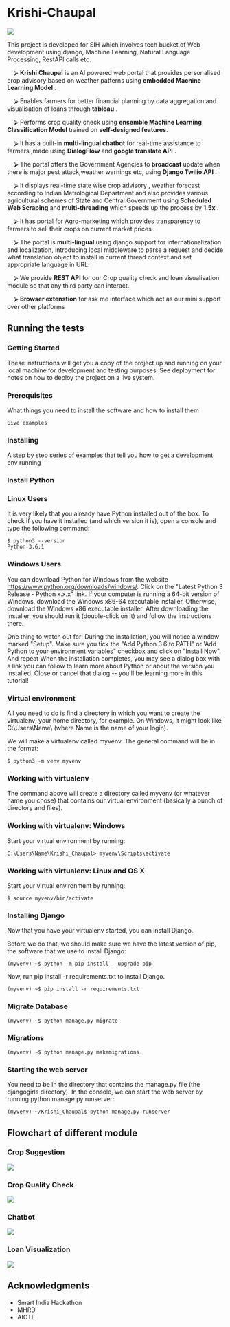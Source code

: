 # Krishi-Chaupal

![](https://drive.google.com/uc?export=view&id=1iHh8jkbtt6cm3tVSj1QNiCl2XdHvV2VC)

This project is developed for SIH which involves tech bucket of Web development using django, Machine Learning, Natural Language Processing, RestAPI calls etc.

&nbsp;&nbsp;&nbsp;&nbsp;⮚ **Krishi Chaupal** is an AI powered web portal that provides personalised crop advisory based on weather patterns using **embedded Machine Learning Model** . 

&nbsp;&nbsp;&nbsp;&nbsp;⮚ Enables farmers for better financial planning by data aggregation and visualisation of loans through **tableau** . 

&nbsp;&nbsp;&nbsp;&nbsp;⮚ Performs crop quality check using **ensemble Machine Learning Classification Model** trained on **self-designed features**. 

&nbsp;&nbsp;&nbsp;&nbsp;⮚ It has a built-in **multi-lingual chatbot** for real-time assistance to farmers ,made using **DialogFlow** and **google translate API** . 

&nbsp;&nbsp;&nbsp;&nbsp;⮚ The portal offers the Government Agencies to **broadcast** update when there is major pest attack,weather warnings etc, using **Django Twilio API** . 

&nbsp;&nbsp;&nbsp;&nbsp;⮚ It displays real-time state wise crop advisory , weather forecast according to Indian Metrological Department and also provides various agricultural schemes of State and Central Government using **Scheduled Web Scraping** and **multi-threading** which speeds up the process by **1.5x** . 

&nbsp;&nbsp;&nbsp;&nbsp;⮚ It has portal for Agro-marketing which provides transparency to farmers to sell their crops on current market prices . 

&nbsp;&nbsp;&nbsp;&nbsp;⮚ The  portal is **multi-lingual** using django support for internationalization and localization, introducing local middleware to parse a request and decide what translation object to install in current thread context and set appropriate language in URL. 

&nbsp;&nbsp;&nbsp;&nbsp;⮚ We provide **REST API** for our Crop quality check and loan visualisation module so that any third party can interact. 

&nbsp;&nbsp;&nbsp;&nbsp;⮚ **Browser extenstion** for ask me interface which act as our mini support over other platforms
## Running the tests

### Getting Started

These instructions will get you a copy of the project up and running on your local machine for development and testing purposes. See deployment for notes on how to deploy the project on a live system.

### Prerequisites

What things you need to install the software and how to install them

```
Give examples
```

### Installing

A step by step series of examples that tell you how to get a development env running
### Install Python

### Linux Users
It is very likely that you already have Python installed out of the box. To check if you have it installed (and which version it is), open a console and type the following command:

```
$ python3 --version
Python 3.6.1
```
### Windows Users
You can download Python for Windows from the website https://www.python.org/downloads/windows/. Click on the "Latest Python 3 Release - Python x.x.x" link. If your computer is running a 64-bit version of Windows, download the Windows x86-64 executable installer. Otherwise, download the Windows x86 executable installer. After downloading the installer, you should run it (double-click on it) and follow the instructions there.

One thing to watch out for: During the installation, you will notice a window marked "Setup". Make sure you tick the "Add Python 3.6 to PATH" or 'Add Python to your environment variables" checkbox and click on "Install Now".
And repeat
When the installation completes, you may see a dialog box with a link you can follow to learn more about Python or about the version you installed. Close or cancel that dialog -- you'll be learning more in this tutorial!

### Virtual environment
All you need to do is find a directory in which you want to create the virtualenv; your home directory, for example. On Windows, it might look like C:\Users\Name\ (where Name is the name of your login).

We will make a virtualenv called myvenv. The general command will be in the format:
```
$ python3 -m venv myvenv

```
### Working with virtualenv
The command above will create a directory called myvenv (or whatever name you chose) that contains our virtual environment (basically a bunch of directory and files).

### Working with virtualenv: Windows
Start your virtual environment by running:
```
C:\Users\Name\Krishi_Chaupal> myvenv\Scripts\activate
```
### Working with virtualenv: Linux and OS X
Start your virtual environment by running:
```
$ source myvenv/bin/activate
```
### Installing Django
Now that you have your virtualenv started, you can install Django.

Before we do that, we should make sure we have the latest version of pip, the software that we use to install Django:
```
(myvenv) ~$ python -m pip install --upgrade pip
```
Now, run pip install -r requirements.txt to install Django.
```
(myvenv) ~$ pip install -r requirements.txt
```
### Migrate Database
```
(myvenv) ~$ python manage.py migrate
```
### Migrations
```
(myvenv) ~$ python manage.py makemigrations
```
### Starting the web server
You need to be in the directory that contains the manage.py file (the djangogirls directory). In the console, we can start the web server by running python manage.py runserver:
```
(myvenv) ~/Krishi_Chaupal$ python manage.py runserver
```

## Flowchart of different module

### Crop Suggestion
![](https://drive.google.com/uc?export=view&id=1qFGKf12gkxop4YIRNMOt_IBlM0vDoz_2)



### Crop Quality Check
![](https://drive.google.com/uc?export=view&id=1Od_q-9juIpmYTbY1Ub_aR7dKg7InltCd)



### Chatbot
![](https://drive.google.com/uc?export=view&id=1lpPxA-yUin4Cvry05e8dT6VGHFuSSuC8)



### Loan Visualization
![](https://drive.google.com/uc?export=view&id=1HtS7jXdf9pWhfqRjW5Gj9JLxbBfplTBq)



## Acknowledgments

* Smart India Hackathon 
* MHRD
* AICTE
